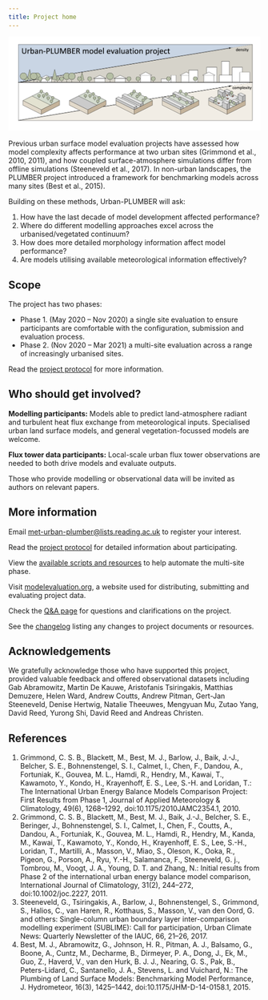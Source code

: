 ```yaml
---
title: Project home
---
```


![](/img/schematic.png)

<!-- ## A new urban model evaluation project -->

Previous urban surface model evaluation projects have assessed how model complexity affects performance at two urban sites (Grimmond et al., 2010, 2011), and how coupled surface-atmosphere simulations differ from offline simulations (Steeneveld et al., 2017). In non-urban landscapes, the PLUMBER project introduced a framework for benchmarking models across many sites (Best et al., 2015).

Building on these methods, Urban-PLUMBER will ask: 

1. How have the last decade of model development affected performance? 
2. Where do different modelling approaches excel across the urbanised/vegetated continuum?
3. How does more detailed morphology information affect model performance? 
4. Are models utilising available meteorological information effectively?

## Scope

The project has two phases:

- Phase 1. (May 2020 – Nov 2020) a single site evaluation to ensure participants are comfortable with the configuration, submission and evaluation process.
- Phase 2. (Nov 2020 – Mar 2021) a multi-site evaluation across a range of increasingly urbanised sites.

Read the [project protocol](/static/Urban-PLUMBER_protocol_v1.pdf) for more information.

## Who should get involved?

**Modelling participants:** Models able to predict land-atmosphere radiant and turbulent heat flux exchange from meteorological inputs. Specialised urban land surface models, and general vegetation-focussed models are welcome.

**Flux tower data participants:** Local-scale urban flux tower observations are needed to both drive models and evaluate outputs.

Those who provide modelling or observational data will be invited as authors on relevant papers.

## More information

Email [met-urban-plumber@lists.reading.ac.uk](mailto:met-urban-plumber@lists.reading.ac.uk) to register your interest.

Read the [project protocol](/static/Urban-PLUMBER_protocol_v1.pdf) for detailed information about participating.

View the [available scripts and resources](https://bitbucket.org/matlipson/urban-plumber/src/master/) to help automate the multi-site phase.

Visit [modelevaluation.org](https://modelevaluation.org/), a website used for distributing, submitting and evaluating project data.

Check the [Q&A page](/qanda/) for questions and clarifications on the project.

See the [changelog](/changelog/) listing any changes to project documents or resources.

<!-- ## Resources to make participation simpler
The project includes the following resources:
1. **Input forcing available in either netCDF or text format:** Two equivalent meteorological forcing files will be provided: text and netCDF. The text file is formatted per the PILPS-Urban project, while the netCDF file is formatted per the PLUMBER project.
2. **Example scripts available to convert output data into complying netCDF:** We provide a Python scripts to translate model output (in text form, for example) to a netCDF file with appropriate structure.
3. **Example scripts available to automate model configuration in the multi-site phase:** We provide example scripts which read standard site data tables and forcing files and write model configuration and alternative forcing files for each site.

See example resources here: https://bitbucket.org/matlipson/urban-plumber/src/master/

## An online portal for evaluating and benchmarking models
[modelevaluation.org](https://modelevaluation.org/) will be used to distribute and accept project files. The site allows submissions to be immediately checked for compliance, and provide simple analysis to  -->

<!-- 4. **Immediate feedback provided on output to help identify issues:** An online portal: [modelevaluation.org](https://modelevaluation.org/), is used to distribute site data and 

 Through an online portal model output can be checked for compliance, basic performance analysed, and immediate feedback provided. This allows participants to spot obvious errors (e.g. mislabelled or wrongly-signed variables) and resubmit if required.
This project is challenging as it will include about 20 sites, and will include a wide variety of models with different standards. We hope the above steps make participation simpler, and that you will join us to help push forward the latest in urban land surface modelling -->


## Acknowledgements
We gratefully acknowledge those who have supported this project, provided valuable feedback and offered observational datasets including Gab Abramowitz, Martin De Kauwe, Aristofanis Tsiringakis, Matthias Demuzere, 
Helen Ward, Andrew Coutts, Andrew Pitman, Gert-Jan Steeneveld, Denise Hertwig, Natalie Theeuwes, Mengyuan Mu, Zutao Yang, David Reed, Yurong Shi, David Reed and Andreas Christen.

## References

1. Grimmond, C. S. B., Blackett, M., Best, M. J., Barlow, J., Baik, J.-J., Belcher, S. E., Bohnenstengel, S. I., Calmet, I., Chen, F., Dandou, A., Fortuniak, K., Gouvea, M. L., Hamdi, R., Hendry, M., Kawai, T., Kawamoto, Y., Kondo, H., Krayenhoff, E. S., Lee, S.-H. and Loridan, T.: The International Urban Energy Balance Models Comparison Project: First Results from Phase 1, Journal of Applied Meteorology & Climatology, 49(6), 1268–1292, doi:10.1175/2010JAMC2354.1, 2010.
2. Grimmond, C. S. B., Blackett, M., Best, M. J., Baik, J.-J., Belcher, S. E., Beringer, J., Bohnenstengel, S. I., Calmet, I., Chen, F., Coutts, A., Dandou, A., Fortuniak, K., Gouvea, M. L., Hamdi, R., Hendry, M., Kanda, M., Kawai, T., Kawamoto, Y., Kondo, H., Krayenhoff, E. S., Lee, S.-H., Loridan, T., Martilli, A., Masson, V., Miao, S., Oleson, K., Ooka, R., Pigeon, G., Porson, A., Ryu, Y.-H., Salamanca, F., Steeneveld, G. j., Tombrou, M., Voogt, J. A., Young, D. T. and Zhang, N.: Initial results from Phase 2 of the international urban energy balance model comparison, International Journal of Climatology, 31(2), 244–272, doi:10.1002/joc.2227, 2011.
3. Steeneveld, G., Tsiringakis, A., Barlow, J., Bohnenstengel, S., Grimmond, S., Halios, C., van Haren, R., Kotthaus, S., Masson, V., van den Oord, G. and others: Single-column urban boundary layer inter-comparison modelling experiment (SUBLIME): Call for participation, Urban Climate News: Quarterly Newsletter of the IAUC, 66, 21–26, 2017.
4. Best, M. J., Abramowitz, G., Johnson, H. R., Pitman, A. J., Balsamo, G., Boone, A., Cuntz, M., Decharme, B., Dirmeyer, P. A., Dong, J., Ek, M., Guo, Z., Haverd, V., van den Hurk, B. J. J., Nearing, G. S., Pak, B., Peters-Lidard, C., Santanello, J. A., Stevens, L. and Vuichard, N.: The Plumbing of Land Surface Models: Benchmarking Model Performance, J. Hydrometeor, 16(3), 1425–1442, doi:10.1175/JHM-D-14-0158.1, 2015.

